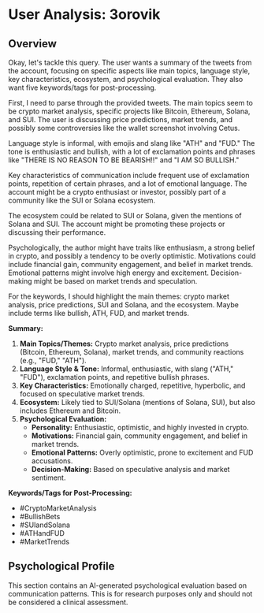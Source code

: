 # User Analysis: 3orovik

## Overview

<think>
Okay, let's tackle this query. The user wants a summary of the tweets from the account, focusing on specific aspects like main topics, language style, key characteristics, ecosystem, and psychological evaluation. They also want five keywords/tags for post-processing.

First, I need to parse through the provided tweets. The main topics seem to be crypto market analysis, specific projects like Bitcoin, Ethereum, Solana, and SUI. The user is discussing price predictions, market trends, and possibly some controversies like the wallet screenshot involving Cetus.

Language style is informal, with emojis and slang like "ATH" and "FUD." The tone is enthusiastic and bullish, with a lot of exclamation points and phrases like "THERE IS NO REASON TO BE BEARISH!!" and "I AM SO BULLISH."

Key characteristics of communication include frequent use of exclamation points, repetition of certain phrases, and a lot of emotional language. The account might be a crypto enthusiast or investor, possibly part of a community like the SUI or Solana ecosystem.

The ecosystem could be related to SUI or Solana, given the mentions of Solana and SUI. The account might be promoting these projects or discussing their performance.

Psychologically, the author might have traits like enthusiasm, a strong belief in crypto, and possibly a tendency to be overly optimistic. Motivations could include financial gain, community engagement, and belief in market trends. Emotional patterns might involve high energy and excitement. Decision-making might be based on market trends and speculation.

For the keywords, I should highlight the main themes: crypto market analysis, price predictions, SUI and Solana, and the ecosystem. Maybe include terms like bullish, ATH, FUD, and market trends.
</think>

**Summary:**  
1. **Main Topics/Themes:** Crypto market analysis, price predictions (Bitcoin, Ethereum, Solana), market trends, and community reactions (e.g., "FUD," "ATH").  
2. **Language Style & Tone:** Informal, enthusiastic, with slang ("ATH," "FUD"), exclamation points, and repetitive bullish phrases.  
3. **Key Characteristics:** Emotionally charged, repetitive, hyperbolic, and focused on speculative market trends.  
4. **Ecosystem:** Likely tied to SUI/Solana (mentions of Solana, SUI), but also includes Ethereum and Bitcoin.  
5. **Psychological Evaluation:**  
   - **Personality:** Enthusiastic, optimistic, and highly invested in crypto.  
   - **Motivations:** Financial gain, community engagement, and belief in market trends.  
   - **Emotional Patterns:** Overly optimistic, prone to excitement and FUD accusations.  
   - **Decision-Making:** Based on speculative analysis and market sentiment.  

**Keywords/Tags for Post-Processing:**  
- #CryptoMarketAnalysis  
- #BullishBets  
- #SUIandSolana  
- #ATHandFUD  
- #MarketTrends

## Psychological Profile

This section contains an AI-generated psychological evaluation based on communication patterns. This is for research purposes only and should not be considered a clinical assessment.
